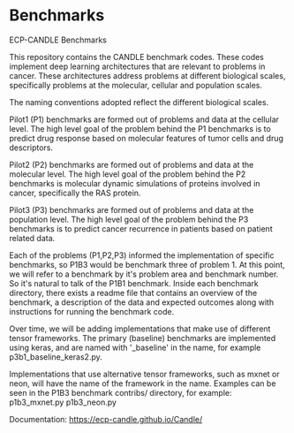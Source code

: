 # Benchmarks
ECP-CANDLE Benchmarks


This repository contains the CANDLE benchmark codes. These codes implement deep learning architectures that are relevant to problems in cancer. These architectures address problems at different biological scales, specifically problems at the molecular, cellular and population scales.

The naming conventions adopted reflect the different biological scales.

Pilot1 (P1) benchmarks are formed out of problems and data at the cellular level. The high level goal of the problem behind the P1 benchmarks is to predict drug response based on molecular features of tumor cells and drug descriptors.

Pilot2 (P2) benchmarks are formed out of problems and data at the molecular level. The high level goal of the problem behind the P2 benchmarks is molecular dynamic simulations of proteins involved in cancer, specifically the RAS protein.

Pilot3 (P3) benchmarks are formed out of problems and data at the population level. The high level goal of the problem behind the P3 benchmarks is to predict cancer recurrence in patients based on patient related data.

Each of the problems (P1,P2,P3) informed the implementation of specific benchmarks, so P1B3 would be benchmark three of problem 1.
At this point, we will refer to a benchmark by it's problem area and benchmark number. So it's natural to talk of the P1B1 benchmark. Inside each benchmark directory, there exists a readme file that contains an overview of the benchmark, a description of the data and expected outcomes along with instructions for running the benchmark code.

Over time, we will be adding implementations that make use of different tensor frameworks. The primary (baseline) benchmarks are implemented using keras, and are named with '_baseline' in the name, for example p3b1_baseline_keras2.py. 

Implementations that use alternative tensor frameworks, such as mxnet or neon, will have the name of the framework in the name. Examples can be seen in the P1B3 benchmark contribs/ directory, for example:
        p1b3_mxnet.py
        p1b3_neon.py

Documentation: https://ecp-candle.github.io/Candle/
